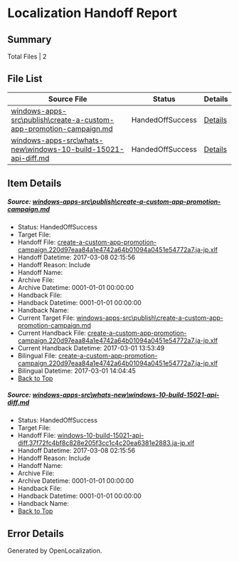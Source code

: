 # <a name='report-top'></a> Localization Handoff Report

## Summary
 Total Files | 2

## File List
 Source File | Status | Details 
 ----------- | ------ | ------- 
 [windows-apps-src\publish\create-a-custom-app-promotion-campaign.md](https://cpubwin.visualstudio.com/windows-uwp/_git/windows-uwp/commit/caa9919fc0cb9779342a533541fc877071e2dc87?path=windows-apps-src%2Fpublish%2Fcreate-a-custom-app-promotion-campaign.md&_a=contents) | HandedOffSuccess | [Details](#2016d8ce3b3afe116ff44aeb17047d93257c17a24844)
 [windows-apps-src\whats-new\windows-10-build-15021-api-diff.md](https://cpubwin.visualstudio.com/windows-uwp/_git/windows-uwp/commit/caa9919fc0cb9779342a533541fc877071e2dc87?path=windows-apps-src%2Fwhats-new%2Fwindows-10-build-15021-api-diff.md&_a=contents) | HandedOffSuccess | [Details](#aa9d4f0e3724e8490777d3e1893297d3c89bc2be7854)

## Item Details
##### <a name='2016d8ce3b3afe116ff44aeb17047d93257c17a24844'></a> Source: [windows-apps-src\publish\create-a-custom-app-promotion-campaign.md](https://cpubwin.visualstudio.com/windows-uwp/_git/windows-uwp/commit/caa9919fc0cb9779342a533541fc877071e2dc87?path=windows-apps-src%2Fpublish%2Fcreate-a-custom-app-promotion-campaign.md&_a=contents)
* Status: HandedOffSuccess
* Target File: 
* Handoff File: [create-a-custom-app-promotion-campaign.220d97eaa84a1e4742a64b01094a0451e54772a7.ja-jp.xlf](https://cpubwin.visualstudio.com/windows-uwp/_git/WDCLib.handoff/commit/7621e92caf8204ebe6b5db1d60408d9efef42191?path=ol-handoff%2Fcpubwin%2Fwindows-uwp.ja-jp%2Fmaster%2Fcreate-a-custom-app-promotion-campaign.220d97eaa84a1e4742a64b01094a0451e54772a7.ja-jp.xlf&_a=contents)
* Handoff Datetime: 2017-03-08 02:15:56
* Handoff Reason: Include
* Handoff Name: 
* Archive File: 
* Archive Datetime: 0001-01-01 00:00:00
* Handback File: 
* Handback Datetime: 0001-01-01 00:00:00
* Handback Name: 
* Current Target File: [windows-apps-src\publish\create-a-custom-app-promotion-campaign.md](https://cpubwin.visualstudio.com/windows-uwp/_git/windows-uwp.ja-jp/commit/b732bd72db642001e9bf63e84c777a54f8da9cd8?path=windows-apps-src%2Fpublish%2Fcreate-a-custom-app-promotion-campaign.md&_a=contents)
* Current Handback File: [create-a-custom-app-promotion-campaign.220d97eaa84a1e4742a64b01094a0451e54772a7.ja-jp.xlf](https://cpubwin.visualstudio.com/windows-uwp/_git/WDCLib.handback/commit/14c84f4f3190a8231e848b2f586d80bc5a0f80c8?path=ol-handback%2Fcpubwin%2Fwindows-uwp.ja-jp%2Fmaster%2Fcreate-a-custom-app-promotion-campaign.220d97eaa84a1e4742a64b01094a0451e54772a7.ja-jp.xlf&_a=contents)
* Current Handback Datetime: 2017-03-01 13:53:49
* Bilingual File: [create-a-custom-app-promotion-campaign.220d97eaa84a1e4742a64b01094a0451e54772a7.ja-jp.xlf](https://cpubwin.visualstudio.com/windows-uwp/_git/WDCLib.handback/commit/14c84f4f3190a8231e848b2f586d80bc5a0f80c8?path=ol-handback%2Fcpubwin%2Fwindows-uwp.ja-jp%2Fmaster%2Fcreate-a-custom-app-promotion-campaign.220d97eaa84a1e4742a64b01094a0451e54772a7.ja-jp.xlf&_a=contents)
* Bilingual Datetime: 2017-03-01 14:04:45
* [Back to Top](#report-top)

##### <a name='aa9d4f0e3724e8490777d3e1893297d3c89bc2be7854'></a> Source: [windows-apps-src\whats-new\windows-10-build-15021-api-diff.md](https://cpubwin.visualstudio.com/windows-uwp/_git/windows-uwp/commit/caa9919fc0cb9779342a533541fc877071e2dc87?path=windows-apps-src%2Fwhats-new%2Fwindows-10-build-15021-api-diff.md&_a=contents)
* Status: HandedOffSuccess
* Target File: 
* Handoff File: [windows-10-build-15021-api-diff.37f72fc4bf8c828e205f3cc1c4c20ea6381e2883.ja-jp.xlf](https://cpubwin.visualstudio.com/windows-uwp/_git/WDCLib.handoff/commit/7621e92caf8204ebe6b5db1d60408d9efef42191?path=ol-handoff%2Fcpubwin%2Fwindows-uwp.ja-jp%2Fmaster%2Fwindows-10-build-15021-api-diff.37f72fc4bf8c828e205f3cc1c4c20ea6381e2883.ja-jp.xlf&_a=contents)
* Handoff Datetime: 2017-03-08 02:15:56
* Handoff Reason: Include
* Handoff Name: 
* Archive File: 
* Archive Datetime: 0001-01-01 00:00:00
* Handback File: 
* Handback Datetime: 0001-01-01 00:00:00
* Handback Name: 
* [Back to Top](#report-top)


## Error Details

Generated by OpenLocalization.

